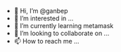 - 👋 Hi, I’m @ganbep
- 👀 I’m interested in ...
- 🌱 I’m currently learning metamask
- 💞️ I’m looking to collaborate on ...
- 📫 How to reach me ...

<!---
ganbep/ganbep is a ✨ special ✨ repository because its `README.md` (this file) appears on your GitHub profile.
You can click the Preview link to take a look at your changes.
--->
